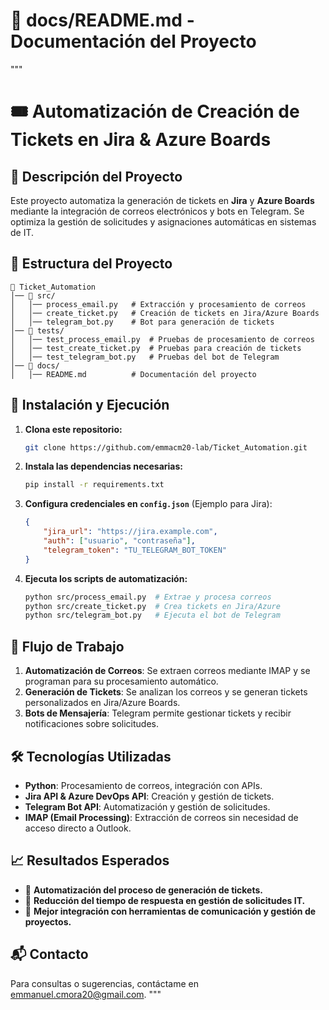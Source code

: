 # 📂 docs/README.md - Documentación del Proyecto
"""
# 🎟 Automatización de Creación de Tickets en Jira & Azure Boards

## 📌 Descripción del Proyecto

Este proyecto automatiza la generación de tickets en **Jira** y **Azure Boards** mediante la integración de correos electrónicos y bots en Telegram. Se optimiza la gestión de solicitudes y asignaciones automáticas en sistemas de IT.

## 📂 Estructura del Proyecto
```
📁 Ticket_Automation
│── 📂 src/
│   │── process_email.py   # Extracción y procesamiento de correos
│   │── create_ticket.py   # Creación de tickets en Jira/Azure Boards
│   │── telegram_bot.py    # Bot para generación de tickets
│── 📂 tests/
│   │── test_process_email.py  # Pruebas de procesamiento de correos
│   │── test_create_ticket.py  # Pruebas para creación de tickets
│   │── test_telegram_bot.py   # Pruebas del bot de Telegram
│── 📂 docs/
│   │── README.md          # Documentación del proyecto
```

## 🚀 Instalación y Ejecución

1. **Clona este repositorio:**
   ```sh
   git clone https://github.com/emmacm20-lab/Ticket_Automation.git
   ```
2. **Instala las dependencias necesarias:**
   ```sh
   pip install -r requirements.txt
   ```
3. **Configura credenciales en `config.json`** (Ejemplo para Jira):
   ```json
   {
       "jira_url": "https://jira.example.com",
       "auth": ["usuario", "contraseña"],
       "telegram_token": "TU_TELEGRAM_BOT_TOKEN"
   }
   ```
4. **Ejecuta los scripts de automatización:**
   ```sh
   python src/process_email.py  # Extrae y procesa correos
   python src/create_ticket.py  # Crea tickets en Jira/Azure
   python src/telegram_bot.py   # Ejecuta el bot de Telegram
   ```

## 📩 Flujo de Trabajo
1. **Automatización de Correos**: Se extraen correos mediante IMAP y se programan para su procesamiento automático.
2. **Generación de Tickets**: Se analizan los correos y se generan tickets personalizados en Jira/Azure Boards.
3. **Bots de Mensajería**: Telegram permite gestionar tickets y recibir notificaciones sobre solicitudes.

## 🛠 Tecnologías Utilizadas
- **Python**: Procesamiento de correos, integración con APIs.
- **Jira API & Azure DevOps API**: Creación y gestión de tickets.
- **Telegram Bot API**: Automatización y gestión de solicitudes.
- **IMAP (Email Processing)**: Extracción de correos sin necesidad de acceso directo a Outlook.

## 📈 Resultados Esperados
- 📌 **Automatización del proceso de generación de tickets.**
- 📌 **Reducción del tiempo de respuesta en gestión de solicitudes IT.**
- 📌 **Mejor integración con herramientas de comunicación y gestión de proyectos.**

## 📬 Contacto
Para consultas o sugerencias, contáctame en [emmanuel.cmora20@gmail.com](mailto:emmanuel.cmora20@gmail.com).
"""

